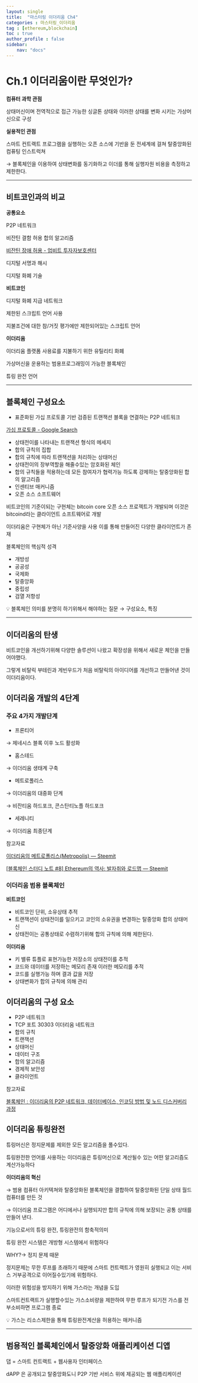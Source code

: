 ```yaml
---
layout: single
title:  "마스터링 이더리움 Ch4"
categories : 마스터링_이더리움
tag : [ethereum,blockchain]
toc : true
author_profile : false
sidebar:
    nav: "docs"
---
```


# Ch.1 이더리움이란 무엇인가?

**컴퓨터 과학 관점**

상태머신이며 전역적으로 접근 가능한 싱글톤 상태와 이러한 상태를 변화 시키는 가상머신으로 구성

**실용적인 관점**

스마트 컨트랙트 프로그램을 실행하는 오픈 소스에 기반을 둔 전세계에 걸쳐 탈중앙화된 컴퓨팅 인스트럭쳐

→ 블록체인을 이용하여 상태변화를 동기화하고 이더를 통해 실행자원 비용을 측정하고 제한한다.

---

## 비트코인과의 비교

**공통요소**

P2P 네트워크 

비잔틴 결함 허용 합의 알고리즘

[비잔틴 장애 허용 - 업비트 투자자보호센터](https://upbitcare.com/academy/education/blockchain/296)

디지털 서명과 해시

디지털 화폐 기술

**비트코인**  

디지털 화폐 지급 네트워크 

제한된 스크립트 언어 사용

지불조건에 대한 참/거짓 평가에만 제한되어있는 스크립트 언어

**이더리움** 

이더리움 플랫폼 사용료를 지불하기 위한 유틸리티 화폐 

가상머신을 운용하는 범용프로그래밍이 가능한 블록체인

튜링 완전 언어

---

## 블록체인 구성요소

- 표준화된 가십 프로토콜 기반 검증된 트랜잭션 블록을 연결하는 P2P 네트워크

[가십 프로토콜 - Google Search](https://www.google.com/search?q=가십+프로토콜&oq=가십+프로토콜&aqs=chrome..69i57.18064999j0j15&sourceid=chrome&ie=UTF-8)

- 상태전이를 나타내는 트랜잭션 형식의 메세지
- 합의 규칙의 집합
- 합의 규칙에 따라 트랜잭션을 처리하는 상태머신
- 상태전이의 장부역할을 해줄수있는 암호화된 체인
- 합의 규칙들을 적용하는데 모든 참여자가 협력가능 하도록 강제하는 탈중앙화된 합의 알고리즘
- 인센티브 매커니즘
- 오픈 소스 소프트웨어

비트코인의 기준이되는 구현체는 bitcoin core 오픈 소스 프로젝트가 개발되며 이것은 bitcoind라는 클라이언트 소프트웨어로 개발

이더리움은 구현체가 아닌 기준사양을 사용 이를 통해 만들어진 다양한 클라이언트가 존재

블록체인의 핵심적 성격

- 개방성
- 공공성
- 국제화
- 탈중앙화
- 중립성
- 검열 저항성

<aside>
💡 블록체인 의미를 분명히 하기위해서 해야하는 질문 → 구성요소, 특징

</aside>

---

## 이더리움의 탄생

비트코인을 개선하기위해 다양한 솔루션이 나왔고 확장성을 위해서 새로운 체인을 만들어야했다. 

그렇게 비탈릭 부테린과 게빈우드가 처음 비탈릭의 아이디어를 개선하고 만들어낸 것이 이더리움이다.

## 이더리움 개발의 4단계

### 주요 4가지 개발단계

- 프론티어

→ 제네시스 블록 이후 노드 활성화

- 홈스테드

→ 이더리움 생태계 구축

- 메트로폴리스

→ 이더리움의 대중화 단계

→ 비잔티움 하드포크, 콘스탄티노플 하드포크

- 세레니티

→ 이더리움 최종단계

참고자료

[이더리움의 메트로폴리스(Metropolis) — Steemit](https://steemit.com/kr/@theqqua/metropolis)

[[블록체인 스터디 노트 #8] Ethereum의 역사: 발자취와 로드맵 — Steemit](https://steemit.com/dclick/@eaglekeeneye/-8-ethereum--1549030540681)

### 이더리움 범용 블록체인

**비트코인**

- 비트코인 단위, 소유상태 추적
- 트랜잭션이 상태전이를 일으키고 코인의 소유권을 변경하는 탈중앙화 합의 상태머신
- 상태전이는 공통상태로 수렴하기위해 합의 규칙에 의해 제한된다.

**이더리움**

- 키 밸류 튜플로 표현가능한 저장소의 상태전이를 추적
- 코드와 데이터를 저장하는 메모리 존재 이러한 메모리를 추적
- 코드를 실행가능 하며 결과 값을 저장
- 상태변화가 합의 규칙에 의해 관리

## 이더리움의 구성 요소

- P2P 네트워크
- TCP 포트 30303 이더리움 네트워크
- 합의 규칙
- 트랜잭션
- 상태머신
- 데이터 구조
- 합의 알고리즘
- 경제적 보안성
- 클라이언트

참고자료

[블록체인 : 이더리움의 P2P 네트워크, 데이터베이스, 인코딩 방법 및 노드 디스커버리 과정](https://jjeongil.tistory.com/1739)

## 이더리움 튜링완전

튜링머신은 정지문제를 제외한 모든 알고리즘을 풀수있다.

튜링완전한 언어를 사용하는 이더리움은 튜링머신으로 계산될수 있는 어떤 알고리즘도 계산가능하다

**이더리움의 혁신**

→ 범용 컴퓨터 아키텍쳐와 탈중앙화된 블록체인을 결합하여 탈중앙화된 단일 상태 월드 컴퓨터를 만든 것

→ 이더리움 프로그램은 어디에서나 실행되지만 합의 규칙에 의해 보장되는 공통 상태를 만들어 낸다.

기능으로서의 튜링 완전, 튜링완전의 함축적의미

튜링 완전 시스템은 개방형 시스템에서 위험하다

WHY?→ 정지 문제 때문

정지문제는 무한 루프를 초래하기 때문에 스마트 컨트랙트가 영원히 실행되고 이는 서비스 거부공격으로 이어질수있기에 위험하다.

이러한 위험성을 방지하기 위해 가스라는 개념을 도입

스마트컨트랙트가 실행할수있는 가스소비량을 제한하여 무한 루프가 되기전 가스를 전부소비하면 프로그램 종료

<aside>
💡 가스는 리소스제한을 통해 튜링완전계산을 허용하는 매커니즘

</aside>

---

## 범용적인 블록체인에서 탈중앙화 애플리케이션 디앱

댑 = 스마트 컨트랙트 + 웹사용자 인터페이스

dAPP 은 공개되고 탈중앙화도니 P2P 기반 서비스 위에 제공되는 웹 애플리케이션